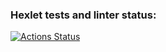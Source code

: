 ### Hexlet tests and linter status:
[![Actions Status](https://github.com/DamperX/frontend-project-lvl2/workflows/hexlet-check/badge.svg)](https://github.com/DamperX/frontend-project-lvl2/actions)